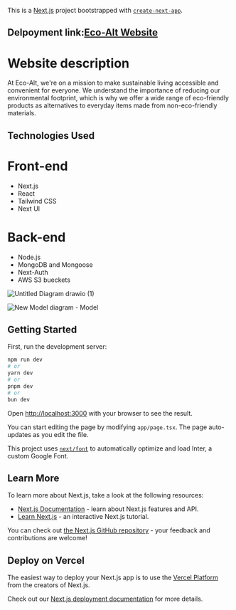 This is a [Next.js](https://nextjs.org/) project bootstrapped with [`create-next-app`](https://github.com/vercel/next.js/tree/canary/packages/create-next-app).

## Delpoyment link:<a href="https://eco-alt.vercel.app/" target="_blank">Eco-Alt Website</a>

# Website description

At Eco-Alt, we're on a mission to make sustainable living accessible and convenient for everyone. We understand the importance of reducing our environmental footprint, which is why we offer a wide range of eco-friendly products as alternatives to everyday items made from non-eco-friendly materials.

## Technologies Used

# Front-end

- Next.js
- React
- Tailwind CSS
- Next UI

# Back-end

- Node.js
- MongoDB and Mongoose
- Next-Auth
- AWS S3 bueckets

![Untitled Diagram drawio (1)](https://github.com/Atheer-Ganayem/new-EcoAlt/assets/90772309/efb9b01e-9114-48fb-8e8f-dd95ec043734)

![New Model diagram - Model](https://github.com/Atheer-Ganayem/new-EcoAlt/assets/90772309/411170dc-21a1-4a9d-bd13-76909dc8de9c)


## Getting Started

First, run the development server:

```bash
npm run dev
# or
yarn dev
# or
pnpm dev
# or
bun dev
```

Open [http://localhost:3000](http://localhost:3000) with your browser to see the result.

You can start editing the page by modifying `app/page.tsx`. The page auto-updates as you edit the file.

This project uses [`next/font`](https://nextjs.org/docs/basic-features/font-optimization) to automatically optimize and load Inter, a custom Google Font.

## Learn More

To learn more about Next.js, take a look at the following resources:

- [Next.js Documentation](https://nextjs.org/docs) - learn about Next.js features and API.
- [Learn Next.js](https://nextjs.org/learn) - an interactive Next.js tutorial.

You can check out [the Next.js GitHub repository](https://github.com/vercel/next.js/) - your feedback and contributions are welcome!

## Deploy on Vercel

The easiest way to deploy your Next.js app is to use the [Vercel Platform](https://vercel.com/new?utm_medium=default-template&filter=next.js&utm_source=create-next-app&utm_campaign=create-next-app-readme) from the creators of Next.js.

Check out our [Next.js deployment documentation](https://nextjs.org/docs/deployment) for more details.
